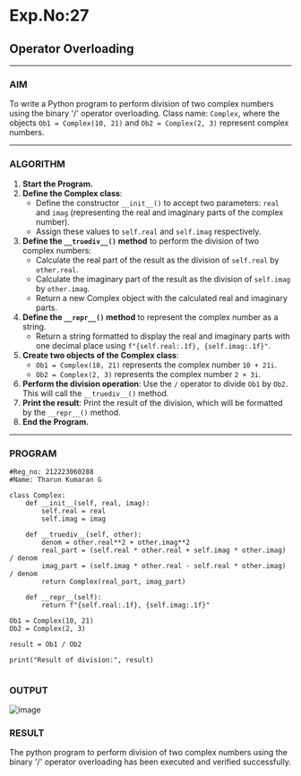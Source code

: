 # Exp.No:27  
## Operator Overloading

---

### AIM  
To write a Python program to perform division of two complex numbers using the binary '/' operator overloading. Class name: `Complex`, where the objects `Ob1 = Complex(10, 21)` and `Ob2 = Complex(2, 3)` represent complex numbers.

---

### ALGORITHM

1. **Start the Program.**
2. **Define the Complex class**:
   - Define the constructor `__init__()` to accept two parameters: `real` and `imag` (representing the real and imaginary parts of the complex number).
   - Assign these values to `self.real` and `self.imag` respectively.
3. **Define the `__truediv__()` method** to perform the division of two complex numbers:
   - Calculate the real part of the result as the division of `self.real` by `other.real`.
   - Calculate the imaginary part of the result as the division of `self.imag` by `other.imag`.
   - Return a new Complex object with the calculated real and imaginary parts.
4. **Define the `__repr__()` method** to represent the complex number as a string.
   - Return a string formatted to display the real and imaginary parts with one decimal place using `f"{self.real:.1f}, {self.imag:.1f}"`.
5. **Create two objects of the Complex class**:
   - `Ob1 = Complex(10, 21)` represents the complex number `10 + 21i`.
   - `Ob2 = Complex(2, 3)` represents the complex number `2 + 3i`.
6. **Perform the division operation**: Use the `/` operator to divide `Ob1` by `Ob2`. This will call the `__truediv__()` method.
7. **Print the result**: Print the result of the division, which will be formatted by the `__repr__()` method.
8. **End the Program.**

---

### PROGRAM

```
#Reg_no: 212223060288
#Name: Tharun Kumaran G

class Complex:
    def __init__(self, real, imag):
        self.real = real
        self.imag = imag

    def __truediv__(self, other):
        denom = other.real**2 + other.imag**2
        real_part = (self.real * other.real + self.imag * other.imag) / denom
        imag_part = (self.imag * other.real - self.real * other.imag) / denom
        return Complex(real_part, imag_part)

    def __repr__(self):
        return f"{self.real:.1f}, {self.imag:.1f}"

Ob1 = Complex(10, 21)
Ob2 = Complex(2, 3)

result = Ob1 / Ob2

print("Result of division:", result)


```

### OUTPUT

![image](https://github.com/user-attachments/assets/497ae5f4-9fb1-425e-b96a-6f53a2d39e07)

### RESULT

The python program to perform division of two complex numbers using the binary '/' operator overloading has been executed and verified successfully.
